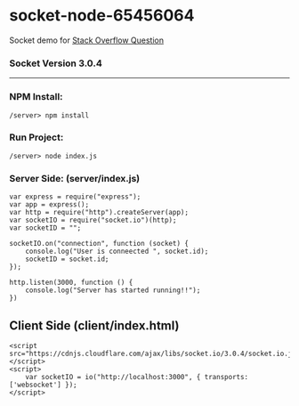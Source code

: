 # socket-node-65456064
Socket demo for [Stack Overflow Question](https://stackoverflow.com/questions/65456064/post-http-localhost3000-socket-io-eio-3transport-pollingt-nquney3-400-bad)

### Socket Version 3.0.4

---

### NPM Install:
```
/server> npm install
```

### Run Project: 
```
/server> node index.js
```

### Server Side: (server/index.js)
```
var express = require("express");
var app = express();
var http = require("http").createServer(app);
var socketIO = require("socket.io")(http);
var socketID = "";

socketIO.on("connection", function (socket) {
    console.log("User is conneected ", socket.id);
    socketID = socket.id;
});

http.listen(3000, function () {
    console.log("Server has started running!!");
})
```

## Client Side (client/index.html)
```
<script src="https://cdnjs.cloudflare.com/ajax/libs/socket.io/3.0.4/socket.io.js"></script>
<script>
    var socketIO = io("http://localhost:3000", { transports: ['websocket'] });
</script>
```
